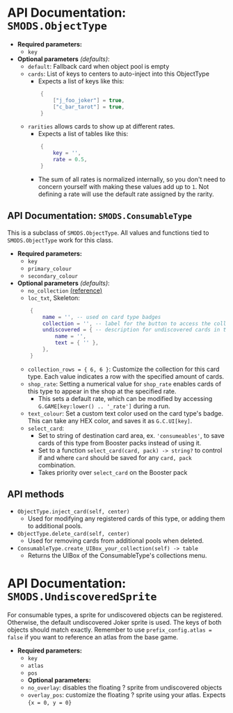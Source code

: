 # API Documentation: `SMODS.ObjectType`
- **Required parameters:**
	- `key`
- **Optional parameters** *(defaults)*:
	- `default`: Fallback card when object pool is empty
	- `cards`: List of keys to centers to auto-inject into this ObjectType
		-  Expects a list of keys like this:
		```lua
			{
				["j_foo_joker"] = true,
				["c_bar_tarot"] = true,
			}
		```
	- `rarities` allows cards to show up at different rates.
		-  Expects a list of tables like this:
		```lua
			{
				key = '',
				rate = 0.5,
			}
		```
		- The sum of all rates is normalized internally, so you don't need to concern yourself with making these values add up to `1`. Not defining a rate will use the default rate assigned by the rarity. 

## API Documentation: `SMODS.ConsumableType`
This is a subclass of `SMODS.ObjectType`. All values and functions tied to `SMODS.ObjectType` work for this class. 
- **Required parameters:**
	- `key`
	- `primary_colour`
	- `secondary_colour`
- **Optional parameters** *(defaults)*:
	- `no_collection` [(reference)](https://github.com/Steamodded/smods/wiki/API-Documentation#common-parameters)
	- `loc_txt`, Skeleton:
	```lua
		{
			name = '', -- used on card type badges
			collection = '', -- label for the button to access the collection
			undiscovered = { -- description for undiscovered cards in the collection
				name = '',
				text = { '' },
			},
		}
	```
	- `collection_rows = { 6, 6 }`: Customize the collection for this card type. Each value indicates a row with the specified amount of cards.
	- `shop_rate`: Setting a numerical value for `shop_rate` enables cards of this type to appear in the shop at the specified rate.
		- This sets a default rate, which can be modified by accessing `G.GAME[key:lower() .. '_rate']` during a run.
	- `text_colour`: Set a custom text color used on the card type's badge. This can take any HEX color, and saves it as `G.C.UI[key]`.
    - `select_card`:
    	- Set to string of destination card area, ex. `'consumeables'`, to save cards of this type from Booster packs instead of using it.
		- Set to a function `select_card(card, pack) -> string?` to control if and where `card` should be saved for any `card, pack` combination.
		- Takes priority over `select_card` on the Booster pack

## API methods
- `ObjectType.inject_card(self, center)`
	- Used for modifying any registered cards of this type, or adding them to additional pools.
- `ObjectType.delete_card(self, center)`
	- Used for removing cards from additional pools when deleted.
- `ConsumableType.create_UIBox_your_collection(self) -> table`
	- Returns the UIBox of the ConsumableType's collections menu. 

# API Documentation: `SMODS.UndiscoveredSprite`
For consumable types, a sprite for undiscovered objects can be registered. Otherwise, the default undiscovered Joker sprite is used. The keys of both objects should match exactly. Remember to use `prefix_config.atlas = false` if you want to reference an atlas from the base game.
- **Required parameters:**
	- `key`
	- `atlas`
	- `pos`
   - **Optional parameters:**
  	- `no_overlay`: disables the floating ? sprite from undiscovered objects
  	- `overlay_pos`: customize the floating ? sprite using your atlas. Expects `{x = 0, y = 0}`
